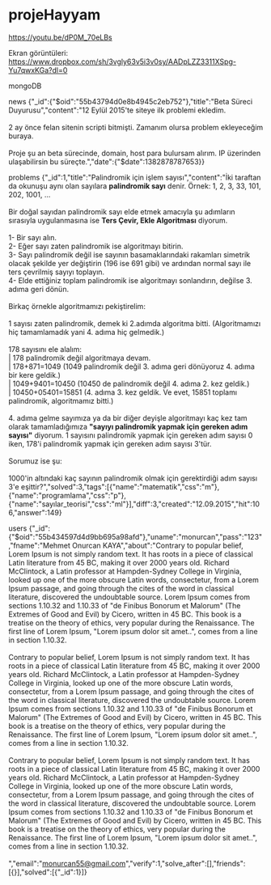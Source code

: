 # projeHayyam

https://youtu.be/dP0M_70eLBs

Ekran görüntüleri:
https://www.dropbox.com/sh/3vgly63v5i3v0sy/AADpLZZ3311XSpg-Yu7qwxKGa?dl=0


mongoDB

news
{"_id":{"$oid":"55b43794d0e8b4945c2eb752"},"title":"Beta Süreci Duyurusu","content":"12 Eylül 2015'te siteye ilk problemi ekledim.<br><br>2 ay önce felan sitenin scripti bitmişti. Zamanım olursa problem ekleyeceğim buraya.<br><br>Proje şu an beta sürecinde, domain, host para bulursam alırım. IP üzerinden ulaşabilirsin bu süreçte.","date":{"$date":1382878787653}}

problems
{"_id":1,"title":"Palindromik için işlem sayısı","content":"İki taraftan da okunuşu aynı olan sayılara <b>palindromik sayı</b> denir. Örnek: 1, 2, 3, 33, 101, 202, 1001, ... <br><br>Bir doğal sayıdan palindromik sayı elde etmek amacıyla şu adımların sırasıyla uygulanmasına ise <b>Ters Çevir, Ekle Algoritması</b> diyorum.<br><br>1- Bir sayı alın.<br>2- Eğer sayı zaten palindromik ise algoritmayı bitirin.<br>3- Sayı palindromik değil ise sayının basamaklarındaki rakamları simetrik olacak şekilde yer değiştirin (196 ise 691 gibi) ve ardından normal sayı ile ters çevrilmiş sayıyı toplayın.<br>4- Elde ettiğiniz toplam palindromik ise algoritmayı sonlandırın, değilse 3. adıma geri dönün.<br><br>Birkaç örnekle algoritmamızı pekiştirelim:<br><br>1 sayısı zaten palindromik, demek ki 2.adımda algoritma bitti. (Algoritmamızı hiç tamamlamadık yani 4. adıma hiç gelmedik.)<br><br>178 sayısını ele alalım:<br>| 178 palindromik değil algoritmaya devam.<br>| 178+871=1049 (1049 palindromik değil 3. adıma geri dönüyoruz 4. adıma bir kere geldik.)<br>| 1049+9401=10450 (10450 de palindromik değil 4. adıma 2. kez geldik.)<br>| 10450+05401=15851 (4. adıma 3. kez geldik. Ve evet, 15851 toplamı palindromik, algoritmamız bitti.)<br><br>4. adıma gelme sayımıza ya da bir diğer deyişle algoritmayı kaç kez tam olarak tamamladığımıza <b>\"sayıyı palindromik yapmak için gereken adım sayısı\"</b> diyorum. 1 sayısını palindromik yapmak için gereken adım sayısı 0 iken, 178'i palindromik yapmak için gereken adım sayısı 3'tür.<br><br>Sorumuz ise şu:<br><br>1000'in altındaki kaç sayının palindromik olmak için gerektirdiği adım sayısı 3'e eşittir?","solved":3,"tags":[{"name":"matematik","css":"m"},{"name":"programlama","css":"p"},{"name":"sayılar_teorisi","css":"ml"}],"diff":3,"created":"12.09.2015","hit":106,"answer":149}

users
{"_id":{"$oid":"55b434597d4d9bb695a98afd"},"uname":"monurcan","pass":"123","fname":"Mehmet Onurcan KAYA","about":"Contrary to popular belief, Lorem Ipsum is not simply random text. It has roots in a piece of classical Latin literature from 45 BC, making it over 2000 years old. Richard McClintock, a Latin professor at Hampden-Sydney College in Virginia, looked up one of the more obscure Latin words, consectetur, from a Lorem Ipsum passage, and going through the cites of the word in classical literature, discovered the undoubtable source. Lorem Ipsum comes from sections 1.10.32 and 1.10.33 of \"de Finibus Bonorum et Malorum\" (The Extremes of Good and Evil) by Cicero, written in 45 BC. This book is a treatise on the theory of ethics, very popular during the Renaissance. The first line of Lorem Ipsum, \"Lorem ipsum dolor sit amet..\", comes from a line in section 1.10.32.<br><br>Contrary to popular belief, Lorem Ipsum is not simply random text. It has roots in a piece of classical Latin literature from 45 BC, making it over 2000 years old. Richard McClintock, a Latin professor at Hampden-Sydney College in Virginia, looked up one of the more obscure Latin words, consectetur, from a Lorem Ipsum passage, and going through the cites of the word in classical literature, discovered the undoubtable source. Lorem Ipsum comes from sections 1.10.32 and 1.10.33 of \"de Finibus Bonorum et Malorum\" (The Extremes of Good and Evil) by Cicero, written in 45 BC. This book is a treatise on the theory of ethics, very popular during the Renaissance. The first line of Lorem Ipsum, \"Lorem ipsum dolor sit amet..\", comes from a line in section 1.10.32.<br><br>Contrary to popular belief, Lorem Ipsum is not simply random text. It has roots in a piece of classical Latin literature from 45 BC, making it over 2000 years old. Richard McClintock, a Latin professor at Hampden-Sydney College in Virginia, looked up one of the more obscure Latin words, consectetur, from a Lorem Ipsum passage, and going through the cites of the word in classical literature, discovered the undoubtable source. Lorem Ipsum comes from sections 1.10.32 and 1.10.33 of \"de Finibus Bonorum et Malorum\" (The Extremes of Good and Evil) by Cicero, written in 45 BC. This book is a treatise on the theory of ethics, very popular during the Renaissance. The first line of Lorem Ipsum, \"Lorem ipsum dolor sit amet..\", comes from a line in section 1.10.32.<br><br>","email":"monurcan55@gmail.com","verify":1,"solve_after":[],"friends":[{}],"solved":[{"_id":1}]}
